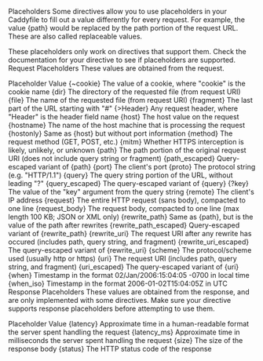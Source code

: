 Placeholders
Some directives allow you to use placeholders in your Caddyfile to fill out a value differently for every request. For example, the value {path} would be replaced by the path portion of the request URL. These are also called replaceable values.

These placeholders only work on directives that support them. Check the documentation for your directive to see if placeholders are supported.
Request Placeholders
These values are obtained from the request.

Placeholder	Value
{~cookie}	The value of a cookie, where "cookie" is the cookie name
{dir}	The directory of the requested file (from request URI)
{file}	The name of the requested file (from request URI)
{fragment}	The last part of the URL starting with "#"
{>Header}	Any request header, where "Header" is the header field name
{host}	The host value on the request
{hostname}	The name of the host machine that is processing the request
{hostonly}	Same as {host} but without port information
{method}	The request method (GET, POST, etc.)
{mitm}	Whether HTTPS interception is likely, unlikely, or unknown
{path}	The path portion of the original request URI (does not include query string or fragment)
{path_escaped}	Query-escaped variant of {path}
{port}	The client's port
{proto}	The protocol string (e.g. "HTTP/1.1")
{query}	The query string portion of the URL, without leading "?"
{query_escaped}	The query-escaped variant of {query}
{?key}	The value of the "key" argument from the query string
{remote}	The client's IP address
{request}	The entire HTTP request (sans body), compacted to one line
{request_body}	The request body, compacted to one line (max length 100 KB; JSON or XML only)
{rewrite_path}	Same as {path}, but is the value of the path after rewrites
{rewrite_path_escaped}	Query-escaped variant of {rewrite_path}
{rewrite_uri}	The request URI after any rewrite has occured (includes path, query string, and fragment)
{rewrite_uri_escaped}	The query-escaped variant of {rewrite_uri}
{scheme}	The protocol/scheme used (usually http or https)
{uri}	The request URI (includes path, query string, and fragment)
{uri_escaped}	The query-escaped variant of {uri}
{when}	Timestamp in the format 02/Jan/2006:15:04:05 -0700 in local time
{when_iso}	Timestamp in the format 2006-01-02T15:04:05Z in UTC
Response Placeholders
These values are obtained from the response, and are only implemented with some directives. Make sure your directive supports response placeholders before attempting to use them.

Placeholder	Value
{latency}	Approximate time in a human-readable format the server spent handling the request
{latency_ms}	Approximate time in milliseconds the server spent handling the request
{size}	The size of the response body
{status}	The HTTP status code of the response
